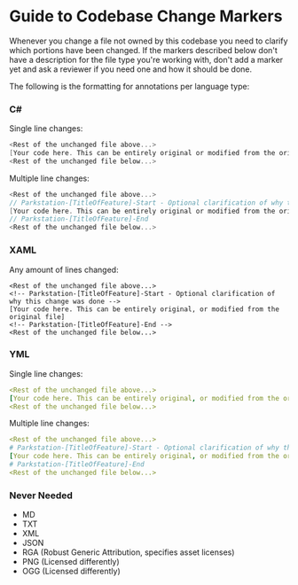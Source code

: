 # Guide to Codebase Change Markers

Whenever you change a file not owned by this codebase you need to clarify which portions have been changed.
If the markers described below don't have a description for the file type you're working with, don't add a marker yet and ask a reviewer if you need one and how it should be done.

The following is the formatting for annotations per language type:


### C#

Single line changes:

```csharp
<Rest of the unchanged file above...>
[Your code here. This can be entirely original or modified from the original file] // Parkstation-[TitleOfFeature] - Optional clarification of why this change was done
<Rest of the unchanged file below...>
```

Multiple line changes:

```csharp
<Rest of the unchanged file above...>
// Parkstation-[TitleOfFeature]-Start - Optional clarification of why this change was done
[Your code here. This can be entirely original or modified from the original file]
// Parkstation-[TitleOfFeature]-End
<Rest of the unchanged file below...>
```


### XAML

Any amount of lines changed:

```xaml
<Rest of the unchanged file above...>
<!-- Parkstation-[TitleOfFeature]-Start - Optional clarification of why this change was done -->
[Your code here. This can be entirely original, or modified from the original file]
<!-- Parkstation-[TitleOfFeature]-End -->
<Rest of the unchanged file below...>
```



### YML

Single line changes:

```yml
<Rest of the unchanged file above...>
[Your code here. This can be entirely original, or modified from the original file] # Parkstation-[TitleOfFeature] - Optional clarification of why this change was done
<Rest of the unchanged file below...>
```

Multiple line changes:

```yml
<Rest of the unchanged file above...>
# Parkstation-[TitleOfFeature]-Start - Optional clarification of why this change was done
[Your code here. This can be entirely original, or modified from the original file]
# Parkstation-[TitleOfFeature]-End
<Rest of the unchanged file below...>
```


### Never Needed

- MD
- TXT
- XML
- JSON
- RGA (Robust Generic Attribution, specifies asset licenses)
- PNG (Licensed differently)
- OGG (Licensed differently)
